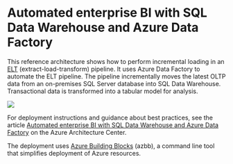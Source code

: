 # Automated enterprise BI with SQL Data Warehouse and Azure Data Factory

This reference architecture shows how to perform incremental loading in an [ELT](https://docs.microsoft.com/azure/architecture/data-guide/relational-data/etl#extract-load-and-transform-elt) (extract-load-transform) pipeline. It uses Azure Data Factory to automate the ELT pipeline. The pipeline incrementally moves the latest OLTP data from an on-premises SQL Server database into SQL Data Warehouse. Transactional data is transformed into a tabular model for analysis.

![](https://docs.microsoft.com/azure/architecture/reference-architectures/data/images/enterprise-bi-sqldw-adf.png)

For deployment instructions and guidance about best practices, see the article [Automated enterprise BI with SQL Data Warehouse and Azure Data Factory](https://docs.microsoft.com/azure/architecture/reference-architectures/data/enterprise-bi-adf) on the Azure Architecture Center.

The deployment uses [Azure Building Blocks](https://github.com/mspnp/template-building-blocks/wiki) (azbb), a command line tool that simplifies deployment of Azure resources.